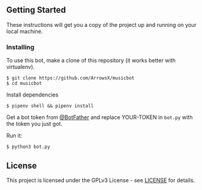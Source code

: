 ## Getting Started

These instructions will get you a copy of the project up and running on your local machine. 


### Installing

To use this bot, make a clone of this repository (it works better with virtualenv).

```
$ git clone https://github.com/ArrowsX/musicbot
$ cd musicbot
```
Install dependencies

```
$ pipenv shell && pipenv install
```
Get a bot token from [@BotFather](http://telegram.me/BotFather) and replace YOUR-TOKEN in `bot.py` with the token you just got.

Run it:
```
$ python3 bot.py
```
## License

This project is licensed under the GPLv3 License - see [LICENSE](LICENSE) for details.
